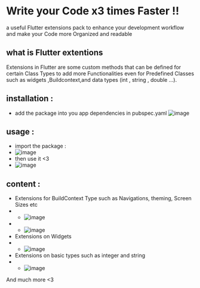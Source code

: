 # Write your Code x3 times Faster !!
a useful Flutter extensions pack to enhance your development workflow and make your Code more Organized and readable  

## what is Flutter extentions
Extensions in Flutter are some custom methods that can be defined for certain Class Types to add more Functionalities even for  Predefined Classes such as widgets ,Buildcontext,and data types (int , string , double ...).
## installation :
* add the package into you app dependencies in pubspec.yaml
![image](https://github.com/seyf1elislam/flutter_common_extensions/assets/40665383/0fb47a3d-26ea-4f64-af90-af7b2e924347)
## usage :
* import the package :
* ![image](https://github.com/seyf1elislam/flutter_common_extensions/assets/40665383/888ec1d8-7c96-42e6-924b-f94b67607514)
* then use it <3
* ![image](https://github.com/seyf1elislam/flutter_common_extensions/assets/40665383/db923d67-cb58-4aa2-8c64-5c3213c2a325)

## content :
* Extensions for BuildContext Type such as Navigations, theming, Screen Sizes etc
* * ![image](https://github.com/seyf1elislam/flutter_extentions/assets/40665383/daa04b96-23db-49b7-96da-9c801ff11ccb)
* * ![image](https://github.com/seyf1elislam/flutter_extentions/assets/40665383/bbbac73c-a26e-419d-9c3a-35674552e2f5)
*  Extensions on Widgets
* * ![image](https://github.com/seyf1elislam/flutter_extentions/assets/40665383/24245846-f24c-4066-a10a-bb6b4b985258)
* Extensions on basic types such as integer and string
*  * ![image](https://github.com/seyf1elislam/flutter_extentions/assets/40665383/1a3e8102-4712-4158-85c0-422fca78ced6)

And much more <3


 
